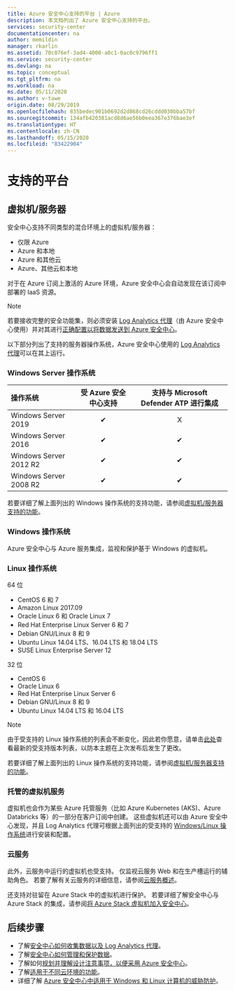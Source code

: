 ```yaml
---
title: Azure 安全中心支持的平台 | Azure
description: 本文档列出了 Azure 安全中心支持的平台。
services: security-center
documentationcenter: na
author: memildin
manager: rkarlin
ms.assetid: 70c076ef-3ad4-4000-a0c1-0ac0c9796ff1
ms.service: security-center
ms.devlang: na
ms.topic: conceptual
ms.tgt_pltfrm: na
ms.workload: na
ms.date: 05/11/2020
ms.author: v-tawe
origin.date: 08/29/2019
ms.openlocfilehash: 835bedec901b0692d2d868cd26cddd030bba57bf
ms.sourcegitcommit: 134afb420381acd8d6ae56b0eea367e376bae3ef
ms.translationtype: HT
ms.contentlocale: zh-CN
ms.lasthandoff: 05/15/2020
ms.locfileid: "83422904"
---
```

# <a name="supported-platforms"></a>支持的平台 

## <a name="virtual-machines--servers"></a>虚拟机/服务器 <a name="vm-server"></a>

安全中心支持不同类型的混合环境上的虚拟机/服务器：

* 仅限 Azure
* Azure 和本地
* Azure 和其他云
* Azure、其他云和本地

对于在 Azure 订阅上激活的 Azure 环境，Azure 安全中心会自动发现在该订阅中部署的 IaaS 资源。

> [!NOTE]
> 若要接收完整的安全功能集，则必须安装 [Log Analytics 代理](../azure-monitor/platform/agents-overview.md#log-analytics-agent)（由 Azure 安全中心使用）并对其进行[正确配置以将数据发送到 Azure 安全中心](security-center-enable-data-collection.md#manual-agent)。

以下部分列出了支持的服务器操作系统，Azure 安全中心使用的 [Log Analytics 代理](../azure-monitor/platform/agents-overview.md#log-analytics-agent)可以在其上运行。

### <a name="windows-server-operating-systems"></a>Windows Server 操作系统 <a name="os-windows"></a>

|操作系统|受 Azure 安全中心支持|支持与 Microsoft Defender ATP 进行集成|
|:---|:-:|:-:|
|Windows Server 2019|✔|X|
|Windows Server 2016|✔|✔|
|Windows Server 2012 R2|✔|✔|
|Windows Server 2008 R2|✔|✔|

若要详细了解上面列出的 Windows 操作系统的支持功能，请参阅[虚拟机/服务器支持的功能](security-center-services.md#vm-server-features)。

### <a name="windows-operating-systems"></a>Windows 操作系统 <a name="os-windows (non-server)"></a>

Azure 安全中心与 Azure 服务集成，监视和保护基于 Windows 的虚拟机。

### <a name="linux-operating-systems"></a>Linux 操作系统 <a name="os-linux"></a>

64 位

* CentOS 6 和 7
* Amazon Linux 2017.09
* Oracle Linux 6 和 Oracle Linux 7
* Red Hat Enterprise Linux Server 6 和 7
* Debian GNU/Linux 8 和 9
* Ubuntu Linux 14.04 LTS、16.04 LTS 和 18.04 LTS
* SUSE Linux Enterprise Server 12

32 位
* CentOS 6
* Oracle Linux 6
* Red Hat Enterprise Linux Server 6
* Debian GNU/Linux 8 和 9
* Ubuntu Linux 14.04 LTS 和 16.04 LTS

> [!NOTE]
> 由于受支持的 Linux 操作系统的列表会不断变化，因此若你愿意，请单击[此处](https://github.com/microsoft/OMS-Agent-for-Linux#supported-linux-operating-systems)查看最新的受支持版本列表，以防本主题在上次发布后发生了更改。

若要详细了解上面列出的 Linux 操作系统的支持功能，请参阅[虚拟机/服务器支持的功能](security-center-services.md#vm-server-features)。

### <a name="managed-virtual-machine-services"></a>托管的虚拟机服务 <a name="virtual-machine"></a>

虚拟机也会作为某些 Azure 托管服务（比如 Azure Kubernetes (AKS)、Azure Databricks 等）的一部分在客户订阅中创建。 这些虚拟机还可以由 Azure 安全中心发现，并且 Log Analytics 代理可根据上面列出的受支持的 [Windows/Linux 操作系统](#os-windows)进行安装和配置。

### <a name="cloud-services"></a>云服务 <a name="cloud-services"></a>

此外，云服务中运行的虚拟机也受支持。 仅监视云服务 Web 和在生产槽运行的辅助角色。 若要了解有关云服务的详细信息，请参阅[云服务概述](../cloud-services/cloud-services-choose-me.md)。

还支持对驻留在 Azure Stack 中的虚拟机进行保护。 若要详细了解安全中心与 Azure Stack 的集成，请参阅[将 Azure Stack 虚拟机加入安全中心](https://docs.azure.cn/security-center/quick-onboard-azure-stack)。

## <a name="next-steps"></a>后续步骤

- 了解[安全中心如何收集数据以及 Log Analytics 代理](security-center-enable-data-collection.md)。
- 了解[安全中心如何管理和保护数据](security-center-data-security.md)。
- 了解如何[规划并理解设计注意事项，以便采用 Azure 安全中心](security-center-planning-and-operations-guide.md)。
- 了解[适用于不同云环境的功能](security-center-services.md)。
- 详细了解 [Azure 安全中心中适用于 Windows 和 Linux 计算机的威胁防护](threat-protection.md#windows-machines)。
